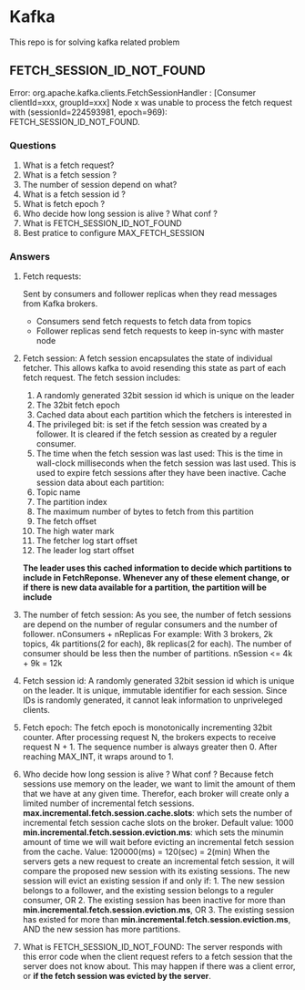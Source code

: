 # Kafka
This repo is for solving kafka related problem
## FETCH_SESSION_ID_NOT_FOUND
Error:  org.apache.kafka.clients.FetchSessionHandler : [Consumer clientId=xxx, groupId=xxx] Node x was unable to process the fetch request with (sessionId=224593981, epoch=969): FETCH_SESSION_ID_NOT_FOUND.
### Questions
1. What is a fetch request?
1. What is a fetch session ?
2. The number of session depend on what?
3. What is a fetch session id ?
4. What is fetch epoch ?
5. Who decide how long session is alive ? What conf ?
6. What is FETCH_SESSION_ID_NOT_FOUND
7. Best pratice to configure MAX_FETCH_SESSION

### Answers
1. Fetch requests:

    Sent by consumers and follower replicas when they read messages from Kafka
brokers. 
    * Consumers send fetch requests to fetch data from topics
    * Follower replicas send fetch requests to keep in-sync with master node
  
2. Fetch session: 
    A fetch session encapsulates the state of individual fetcher. This allows kafka to avoid resending this state as part of each fetch request.
    The fetch session includes: 
    1. A randomly generated 32bit session id which is unique on the leader
    2. The 32bit fetch epoch
    3. Cached data about each partition which the fetchers is interested in
    4. The privileged bit: is set if the fetch session was created by a follower. It is cleared if the fetch session as created by a reguler consumer.
    5. The time when the fetch session was last used: This is the time in wall-clock milliseconds when the fetch session was last used. This is used to expire fetch sessions after they have been inactive.
    Cache session data about each partition:
    1. Topic name
    2. The partition index
    3. The maximum number of bytes to fetch from this partition
    4. The fetch offset
    5. The high water mark
    6. The fetcher log start offset
    7. The leader log start offset
    
    **The leader uses this cached information to decide which partitions to include in FetchReponse. Whenever any of these element change, or if there is new data available for a partition, the partition will be include**
1. The number of fetch session:
        As you see, the number of fetch sessions are depend on the number of regular consumers and the number of follower. nConsumers + nReplicas
        For example: With 3 brokers, 2k topics, 4k partitions(2 for each), 8k replicas(2 for each). The number of consumer should be less then the number of partitions. nSession <= 4k + 9k = 12k
        
3. Fetch session id:
    A randomly generated 32bit session id which is unique on the leader. It is unique, immutable identifier for each session.
    Since IDs is randomly generated, it cannot leak information to unpriveleged clients.
1. Fetch epoch: 
    The fetch epoch is monotonically incrementing 32bit counter. After processing request N, the brokers expects to receive request N + 1.
    The sequence number is always greater then 0. After reaching MAX_INT, it wraps around to 1.
2. Who decide how long session is alive ? What conf ?
        Because fetch sessions use memory on the leader, we want to limit the amount of them that we have at any given time. Therefor, each broker will create only a limited number of incremental fetch sessions.
        **max.incremental.fetch.session.cache.slots**: which sets the number of incremental fetch session cache slots on the broker. Default value: 1000
        **min.incremental.fetch.session.eviction.ms**: which sets the minumin amount of time we will wait before evicting an incremental fetch session from the cache. Value: 120000(ms) = 120(sec) = 2(min)
        When the servers gets a new request to create an incremental fetch session, it will compare the proposed new session with its existing sessions. The new session will evict an existing session if and only if:
        1. The new session belongs to a follower, and the existing session belongs to a reguler consumer, OR
        2. The existing session has been inactive for more than **min.incremental.fetch.session.eviction.ms**, OR
        3. The existing session has existed for more than **min.incremental.fetch.session.eviction.ms**, AND the new session has more partitions.
1. What is FETCH_SESSION_ID_NOT_FOUND:
        The server responds with this error code when the client request refers to a fetch session that the server does not know about. This may happen if there was a client error, or **if the fetch session was evicted by the server**.

